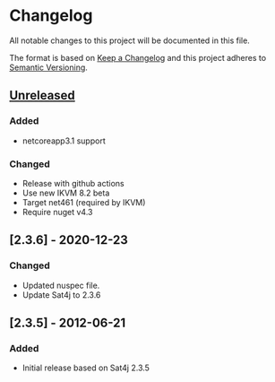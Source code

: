 # Changelog

All notable changes to this project will be documented in this file.

The format is based on [Keep a Changelog](http://keepachangelog.com/)
and this project adheres to [Semantic Versioning](http://semver.org/).

## [Unreleased]

### Added

- netcoreapp3.1 support

### Changed

- Release with github actions
- Use new IKVM 8.2 beta
- Target net461 (required by IKVM)
- Require nuget v4.3

## [2.3.6] - 2020-12-23

### Changed

- Updated nuspec file.
- Update Sat4j to 2.3.6

## [2.3.5] - 2012-06-21

### Added

- Initial release based on Sat4j 2.3.5

[unreleased]: https://github.com/visualon/sat4j.net/compare/v2.3.6...HEAD
[3.5.2]: https://github.com/visualon/sat4j.net/compare/v2.3.5...v2.3.6
